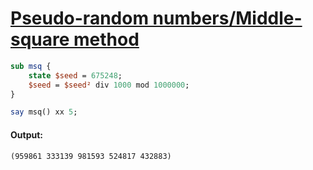 [1]: https://rosettacode.org/wiki/Pseudo-random_numbers/Middle-square_method

# [Pseudo-random numbers/Middle-square method][1]

```perl
sub msq {
    state $seed = 675248;
    $seed = $seed² div 1000 mod 1000000;
}

say msq() xx 5;
```

#### Output:
```
(959861 333139 981593 524817 432883)
```
